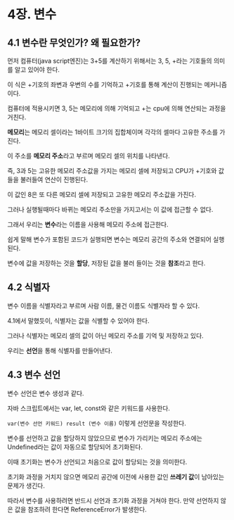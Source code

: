 # 4장. 변수

## 4.1 변수란 무엇인가? 왜 필요한가?
먼저 컴퓨터(java script엔진)는 3+5를 계산하기 위해서는 3, 5, +라는 기호들의 의미를 알고 있어야 한다.

이 식은 +기호의 좌변과 우변의 수를 기억하고 +기호를 통해 계산이 진행되는 메커니즘이다.

컴퓨터에 적용시키면 3, 5는 메모리에 의해 기억되고 +는 cpu에 의해 연산되는 과정을 거친다.

**메모리**는 메모리 셀이라는 1바이트 크기의 집합체이며 각각의 셀마다 고유한 주소를 가진다.

이 주소를 **메모리 주소**라고 부르며 메모리 셀의 위치를 나타낸다.

즉, 3과 5는 고유한 메모리 주소값을 가지는 메모리 셀에 저장되고 CPU가 +기호와 값들을 불러들여 연산이 진행된다.

이 값인 8은 또 다른 메모리 셀에 저장되고 고유한 메모리 주소값을 가진다. 

그러나 실행될때마다 바뀌는 메모리 주소만을 가지고서는 이 값에 접근할 수 없다. 

그래서 우리는 **변수**라는 이름을 사용해 메모리 주소에 접근한다.

쉽게 말해 변수가 포함된 코드가 실행되면 변수는 메모리 공간의 주소와 연결되어 실행된다.

변수에 값을 저장하는 것을 **할당**, 저장된 값을 불러 들이는 것을 **참조**라고 한다.
## 4.2 식별자
변수 이름을 식별자라고 부르며 사람 이름, 물건 이름도 식별자라 할 수 있다.

4.1에서 말했듯이, 식별자는 값을 식별할 수 있어야 한다. 

그러나 식별자는 메모리 셀의 값이 아닌 메모리 주소를 기억 및 저장하고 있다.

우리는 **선언**을 통해 식별자를 만들어낸다.
## 4.3 변수 선언
변수 선언은 변수 생성과 같다. 

자바 스크립트에서는 var, let, const와 같은 키워드를 사용한다. 

`var(변수 선언 키워드) result (변수 이름)` 이렇게 선언문을 작성한다.

변수를 선언하고 값을 할당하지 않았으므로 변수가 가리키는 메모리 주소에는 Undefined라는 값이 자동으로 할당되어 초기화된다.

이때 초기화는 변수가 선언되고 처음으로 값이 할당되는 것을 의미한다.

초기화 과정을 거치지 않으면 메모리 공간에 이전에 사용한 값인 **쓰레기 값**이 남아있는 문제가 생긴다.

따라서 변수를 사용하려면 반드시 선언과 초기화 과정을 거쳐야 한다. 만약 선언하지 않은 값을 참조하려 한다면 ReferenceError가 발생한다.

